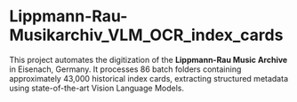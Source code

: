# Lippmann-Rau-Musikarchiv_VLM_OCR_index_cards
This project automates the digitization of the **Lippmann-Rau Music Archive** in Eisenach, Germany. It processes 86 batch folders containing approximately 43,000 historical index cards, extracting structured metadata using state-of-the-art Vision Language Models.
